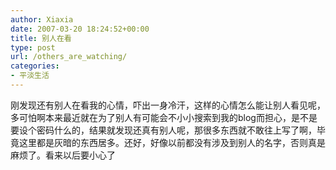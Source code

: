 ```yaml
---
author: Xiaxia
date: 2007-03-20 18:24:52+00:00
title: 别人在看
type: post
url: /others_are_watching/
categories:
- 平淡生活
---
```


刚发现还有别人在看我的心情，吓出一身冷汗，这样的心情怎么能让别人看见呢，多可怕啊本来最近就在为了别人有可能会不小小搜索到我的blog而担心，是不是要设个密码什么的，结果就发现还真有别人呢，那很多东西就不敢往上写了啊，毕竟这里都是灰暗的东西居多。还好，好像以前都没有涉及到别人的名字，否则真是麻烦了。看来以后要小心了
